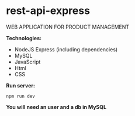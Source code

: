 # rest-api-express

WEB APPLICATION FOR PRODUCT MANAGEMENT  
  
**Technologies:**  
+ NodeJS Express (including dependencies)  
+ MySQL  
+ JavaScript  
+ Html  
+ CSS  

**Run server:**  
```
npm run dev
```

**You will need an user and a db in MySQL**


